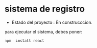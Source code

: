 <h1> sistema de registro </h1>

- Estado del proyecto : En construcccion. 

para ejecutar el sistema, debes poner: 

```npm  install react```
